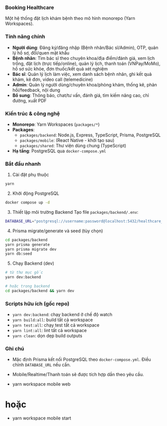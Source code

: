 ### Booking Healthcare

Một hệ thống đặt lịch khám bệnh theo mô hình monorepo (Yarn Workspaces).

### Tính năng chính
- **Người dùng**: Đăng ký/đăng nhập (Bệnh nhân/Bác sĩ/Admin), OTP, quản lý hồ sơ, đổi/quen mật khẩu
- **Bệnh nhân**: Tìm bác sĩ theo chuyên khoa/địa điểm/đánh giá, xem lịch trống, đặt lịch (trực tiếp/online), quản lý lịch, thanh toán (VNPay/MoMo), hồ sơ sức khỏe, đơn thuốc/kết quả xét nghiệm
- **Bác sĩ**: Quản lý lịch làm việc, xem danh sách bệnh nhân, ghi kết quả khám, kê đơn, video call (telemedicine)
- **Admin**: Quản lý người dùng/chuyên khoa/phòng khám, thống kê, phản hồi/feedback, nội dung
- **Bổ sung**: Thông báo, chat/tư vấn, đánh giá, tìm kiếm nâng cao, chỉ đường, xuất PDF

### Kiến trúc & công nghệ
- **Monorepo**: Yarn Workspaces (`packages/*`)
- **Packages**:
  - `packages/backend`: Node.js, Express, TypeScript, Prisma, PostgreSQL
  - `packages/mobile`: (React Native - khởi tạo sau)
  - `packages/shared`: Thư viện dùng chung (TypeScript)
- **Hạ tầng**: PostgreSQL qua `docker-compose.yml`

### Bắt đầu nhanh
1) Cài đặt phụ thuộc
```bash
yarn
```

2) Khởi động PostgreSQL
```bash
docker compose up -d
```

3) Thiết lập môi trường Backend
Tạo file `packages/backend/.env`:
```bash
DATABASE_URL="postgresql://username:password@localhost:5432/healthcare_db"
```

4) Prisma migrate/generate và seed (tùy chọn)
```bash
cd packages/backend
yarn prisma generate
yarn prisma migrate dev
yarn db:seed
```

5) Chạy Backend (dev)
```bash
# từ thư mục gốc
yarn dev:backend

# hoặc trong backend
cd packages/backend && yarn dev
```

### Scripts hữu ích (gốc repo)
- `yarn dev:backend`: chạy backend ở chế độ watch
- `yarn build:all`: build tất cả workspace
- `yarn test:all`: chạy test tất cả workspace
- `yarn lint:all`: lint tất cả workspace
- `yarn clean`: dọn dẹp build outputs

### Ghi chú
- Mặc định Prisma kết nối PostgreSQL theo `docker-compose.yml`. Điều chỉnh `DATABASE_URL` nếu cần.
- Mobile/Realtime/Thanh toán sẽ được tích hợp dần theo yêu cầu.

- yarn workspace mobile web
# hoặc
- yarn workspace mobile start
